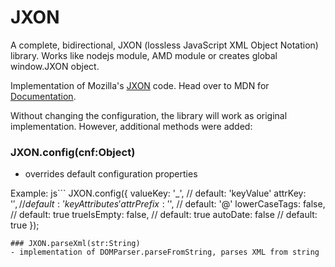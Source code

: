 JXON
====

A complete, bidirectional, JXON (lossless JavaScript XML Object Notation) library. Works like nodejs module, AMD module or creates global window.JXON object.

Implementation of Mozilla's [JXON](https://developer.mozilla.org/en-US/docs/JXON) code. Head over to MDN for [Documentation](https://developer.mozilla.org/en-US/docs/JXON#Usage).

Without changing the configuration, the library will work as original implementation. However, additional methods were added:

### JXON.config(cnf:Object)
- overrides default configuration properties
 
Example:
js```
JXON.config({
  valueKey: '_', // default: 'keyValue'
  attrKey: '$', //default: 'keyAttributes'
  attrPrefix: '$', // default: '@'
  lowerCaseTags: false, // default: true
  trueIsEmpty: false, // default: true
  autoDate: false // default: true
});
```
### JXON.parseXml(str:String)
- implementation of DOMParser.parseFromString, parses XML from string
